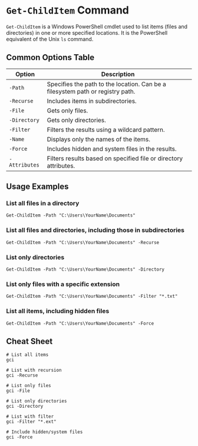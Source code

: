 # `Get-ChildItem` Command

`Get-ChildItem` is a Windows PowerShell cmdlet used to list items (files and directories) in one or more specified locations. It is the PowerShell equivalent of the Unix `ls` command.

## Common Options Table

| Option           | Description                                                   |
|------------------|---------------------------------------------------------------|
| `-Path`          | Specifies the path to the location. Can be a filesystem path or registry path. |
| `-Recurse`       | Includes items in subdirectories.                             |
| `-File`          | Gets only files.                                              |
| `-Directory`     | Gets only directories.                                        |
| `-Filter`        | Filters the results using a wildcard pattern.                 |
| `-Name`          | Displays only the names of the items.                         |
| `-Force`         | Includes hidden and system files in the results.              |
| `-Attributes`    | Filters results based on specified file or directory attributes. |

## Usage Examples

### List all files in a directory
```shell
Get-ChildItem -Path "C:\Users\YourName\Documents"
```

### List all files and directories, including those in subdirectories
```shell
Get-ChildItem -Path "C:\Users\YourName\Documents" -Recurse
```

### List only directories
```shell
Get-ChildItem -Path "C:\Users\YourName\Documents" -Directory
```

### List only files with a specific extension
```shell
Get-ChildItem -Path "C:\Users\YourName\Documents" -Filter "*.txt"
```

### List all items, including hidden files
```shell
Get-ChildItem -Path "C:\Users\YourName\Documents" -Force
```

## Cheat Sheet

```shell
# List all items
gci

# List with recursion
gci -Recurse

# List only files
gci -File

# List only directories
gci -Directory

# List with filter
gci -Filter "*.ext"

# Include hidden/system files
gci -Force
```

